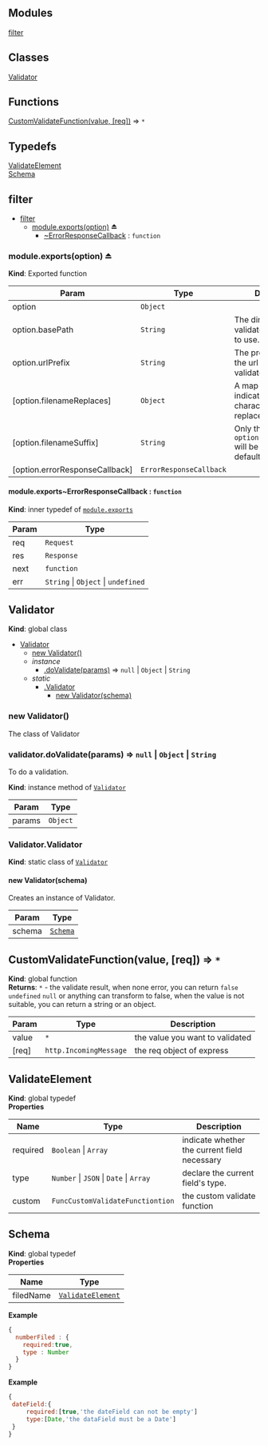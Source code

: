 ## Modules

<dl>
<dt><a href="#module_filter">filter</a></dt>
<dd></dd>
</dl>

## Classes

<dl>
<dt><a href="#Validator">Validator</a></dt>
<dd></dd>
</dl>

## Functions

<dl>
<dt><a href="#CustomValidateFunction">CustomValidateFunction(value, [req])</a> ⇒ <code>*</code></dt>
<dd></dd>
</dl>

## Typedefs

<dl>
<dt><a href="#ValidateElement">ValidateElement</a></dt>
<dd></dd>
<dt><a href="#Schema">Schema</a></dt>
<dd></dd>
</dl>

<a name="module_filter"></a>

## filter

* [filter](#module_filter)
    * [module.exports(option)](#exp_module_filter--module.exports) ⏏
        * [~ErrorResponseCallback](#module_filter--module.exports..ErrorResponseCallback) : <code>function</code>

<a name="exp_module_filter--module.exports"></a>

### module.exports(option) ⏏
**Kind**: Exported function  

| Param | Type | Description |
| --- | --- | --- |
| option | <code>Object</code> |  |
| option.basePath | <code>String</code> | The directory of validator schema files to use. |
| option.urlPrefix | <code>String</code> | The prefix string of the url path to validate. |
| [option.filenameReplaces] | <code>Object</code> | A map of data to indicate which characters to be replaced. |
| [option.filenameSuffix] | <code>String</code> | Only the files end with `option.filenameSuffix` will be processed. The default value is `.js` . |
| [option.errorResponseCallback] | <code>ErrorResponseCallback</code> |  |

<a name="module_filter--module.exports..ErrorResponseCallback"></a>

#### module.exports~ErrorResponseCallback : <code>function</code>
**Kind**: inner typedef of [<code>module.exports</code>](#exp_module_filter--module.exports)  

| Param | Type |
| --- | --- |
| req | <code>Request</code> | 
| res | <code>Response</code> | 
| next | <code>function</code> | 
| err | <code>String</code> \| <code>Object</code> \| <code>undefined</code> | 

<a name="Validator"></a>

## Validator
**Kind**: global class  

* [Validator](#Validator)
    * [new Validator()](#new_Validator_new)
    * _instance_
        * [.doValidate(params)](#Validator+doValidate) ⇒ <code>null</code> \| <code>Object</code> \| <code>String</code>
    * _static_
        * [.Validator](#Validator.Validator)
            * [new Validator(schema)](#new_Validator.Validator_new)

<a name="new_Validator_new"></a>

### new Validator()
The class of Validator

<a name="Validator+doValidate"></a>

### validator.doValidate(params) ⇒ <code>null</code> \| <code>Object</code> \| <code>String</code>
To do a validation.

**Kind**: instance method of [<code>Validator</code>](#Validator)  

| Param | Type |
| --- | --- |
| params | <code>Object</code> | 

<a name="Validator.Validator"></a>

### Validator.Validator
**Kind**: static class of [<code>Validator</code>](#Validator)  
<a name="new_Validator.Validator_new"></a>

#### new Validator(schema)
Creates an instance of Validator.


| Param | Type |
| --- | --- |
| schema | [<code>Schema</code>](#Schema) | 

<a name="CustomValidateFunction"></a>

## CustomValidateFunction(value, [req]) ⇒ <code>\*</code>
**Kind**: global function  
**Returns**: <code>\*</code> - the validate result, when none error, you can return `false` `undefined` `null` or anything can transform to false, when the value is not suitable, you can return a string or an object.  

| Param | Type | Description |
| --- | --- | --- |
| value | <code>\*</code> | the value you want to validated |
| [req] | <code>http.IncomingMessage</code> | the req object of express |

<a name="ValidateElement"></a>

## ValidateElement
**Kind**: global typedef  
**Properties**

| Name | Type | Description |
| --- | --- | --- |
| required | <code>Boolean</code> \| <code>Array</code> | indicate whether the current field necessary |
| type | <code>Number</code> \| <code>JSON</code> \| <code>Date</code> \| <code>Array</code> | declare the current field's type. |
| custom | <code>FuncCustomValidateFunctiontion</code> | the custom validate function |

<a name="Schema"></a>

## Schema
**Kind**: global typedef  
**Properties**

| Name | Type |
| --- | --- |
| filedName | [<code>ValidateElement</code>](#ValidateElement) | 

**Example**  
```javascript{  numberFiled : {    required:true,    type : Number  }}```
**Example**  
```javascript{ dateField:{     required:[true,'the dateField can not be empty']     type:[Date,'the dataField must be a Date'] }}```
